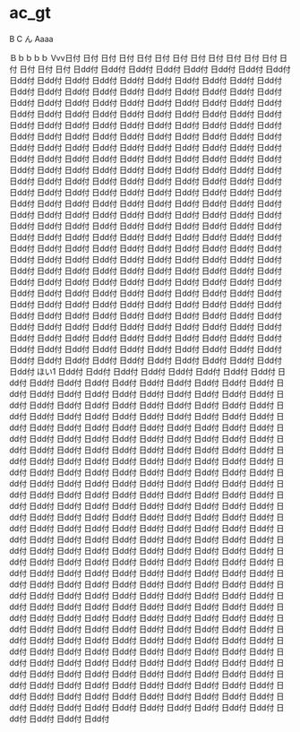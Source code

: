 # ac_gt
B
C
ん
Aaaa

Ｂｂｂｂｂ
Vvv日付
日付
日付
日付
日付
日付
日付
日付
日付
日付
日付
日付
日付
日付
日付
日付
日dd付
日dd付
日dd付
日dd付
日dd付
日dd付
日dd付
日dd付
日dd付
日dd付
日dd付
日dd付
日dd付
日dd付
日dd付
日dd付
日dd付
日dd付
日dd付
日dd付
日dd付
日dd付
日dd付
日dd付
日dd付
日dd付
日dd付
日dd付
日dd付
日dd付
日dd付
日dd付
日dd付
日dd付
日dd付
日dd付
日dd付
日dd付
日dd付
日dd付
日dd付
日dd付
日dd付
日dd付
日dd付
日dd付
日dd付
日dd付
日dd付
日dd付
日dd付
日dd付
日dd付
日dd付
日dd付
日dd付
日dd付
日dd付
日dd付
日dd付
日dd付
日dd付
日dd付
日dd付
日dd付
日dd付
日dd付
日dd付
日dd付
日dd付
日dd付
日dd付
日dd付
日dd付
日dd付
日dd付
日dd付
日dd付
日dd付
日dd付
日dd付
日dd付
日dd付
日dd付
日dd付
日dd付
日dd付
日dd付
日dd付
日dd付
日dd付
日dd付
日dd付
日dd付
日dd付
日dd付
日dd付
日dd付
日dd付
日dd付
日dd付
日dd付
日dd付
日dd付
日dd付
日dd付
日dd付
日dd付
日dd付
日dd付
日dd付
日dd付
日dd付
日dd付
日dd付
日dd付
日dd付
日dd付
日dd付
日dd付
日dd付
日dd付
日dd付
日dd付
日dd付
日dd付
日dd付
日dd付
日dd付
日dd付
日dd付
日dd付
日dd付
日dd付
日dd付
日dd付
日dd付
日dd付
日dd付
日dd付
日dd付
日dd付
日dd付
日dd付
日dd付
日dd付
日dd付
日dd付
日dd付
日dd付
日dd付
日dd付
日dd付
日dd付
日dd付
日dd付
日dd付
日dd付
日dd付
日dd付
日dd付
日dd付
日dd付
日dd付
日dd付
日dd付
日dd付
日dd付
日dd付
日dd付
日dd付
日dd付
日dd付
日dd付
日dd付
日dd付
日dd付
日dd付
日dd付
日dd付
日dd付
日dd付
日dd付
日dd付
日dd付
日dd付
日dd付
日dd付
日dd付
日dd付
日dd付
日dd付
日dd付
日dd付
日dd付
日dd付
日dd付
日dd付
日dd付
日dd付
日dd付
日dd付
日dd付
日dd付
日dd付
日dd付
日dd付
日dd付
日dd付
日dd付
日dd付
日dd付
日dd付
日dd付
日dd付
日dd付
日dd付
日dd付
日dd付
日dd付
日dd付
日dd付
日dd付
日dd付
日dd付
日dd付
日dd付
日dd付
日dd付
日dd付
日dd付
日dd付
日dd付
日dd付
日dd付
日dd付
日dd付
日dd付
日dd付
日dd付
日dd付
日dd付
日dd付
日dd付
日dd付
日dd付
日dd付
日dd付
日dd付
日dd付
日dd付
日dd付
日dd付
日dd付
日dd付
日dd付
日dd付
日dd付
日dd付
日dd付
日dd付
日dd付
日dd付
日dd付
日dd付
日dd付
日dd付
日dd付
日dd付
ほい1
日dd付
日dd付
日dd付
日dd付
日dd付
日dd付
日dd付
日dd付
日dd付
日dd付
日dd付
日dd付
日dd付
日dd付
日dd付
日dd付
日dd付
日dd付
日dd付
日dd付
日dd付
日dd付
日dd付
日dd付
日dd付
日dd付
日dd付
日dd付
日dd付
日dd付
日dd付
日dd付
日dd付
日dd付
日dd付
日dd付
日dd付
日dd付
日dd付
日dd付
日dd付
日dd付
日dd付
日dd付
日dd付
日dd付
日dd付
日dd付
日dd付
日dd付
日dd付
日dd付
日dd付
日dd付
日dd付
日dd付
日dd付
日dd付
日dd付
日dd付
日dd付
日dd付
日dd付
日dd付
日dd付
日dd付
日dd付
日dd付
日dd付
日dd付
日dd付
日dd付
日dd付
日dd付
日dd付
日dd付
日dd付
日dd付
日dd付
日dd付
日dd付
日dd付
日dd付
日dd付
日dd付
日dd付
日dd付
日dd付
日dd付
日dd付
日dd付
日dd付
日dd付
日dd付
日dd付
日dd付
日dd付
日dd付
日dd付
日dd付
日dd付
日dd付
日dd付
日dd付
日dd付
日dd付
日dd付
日dd付
日dd付
日dd付
日dd付
日dd付
日dd付
日dd付
日dd付
日dd付
日dd付
日dd付
日dd付
日dd付
日dd付
日dd付
日dd付
日dd付
日dd付
日dd付
日dd付
日dd付
日dd付
日dd付
日dd付
日dd付
日dd付
日dd付
日dd付
日dd付
日dd付
日dd付
日dd付
日dd付
日dd付
日dd付
日dd付
日dd付
日dd付
日dd付
日dd付
日dd付
日dd付
日dd付
日dd付
日dd付
日dd付
日dd付
日dd付
日dd付
日dd付
日dd付
日dd付
日dd付
日dd付
日dd付
日dd付
日dd付
日dd付
日dd付
日dd付
日dd付
日dd付
日dd付
日dd付
日dd付
日dd付
日dd付
日dd付
日dd付
日dd付
日dd付
日dd付
日dd付
日dd付
日dd付
日dd付
日dd付
日dd付
日dd付
日dd付
日dd付
日dd付
日dd付
日dd付
日dd付
日dd付
日dd付
日dd付
日dd付
日dd付
日dd付
日dd付
日dd付
日dd付
日dd付
日dd付
日dd付
日dd付
日dd付
日dd付
日dd付
日dd付
日dd付
日dd付
日dd付
日dd付
日dd付
日dd付
日dd付
日dd付
日dd付
日dd付
日dd付
日dd付
日dd付
日dd付
日dd付
日dd付
日dd付
日dd付
日dd付
日dd付
日dd付
日dd付
日dd付
日dd付
日dd付
日dd付
日dd付
日dd付
日dd付
日dd付
日dd付
日dd付
日dd付
日dd付
日dd付
日dd付
日dd付
日dd付
日dd付
日dd付
日dd付
日dd付
日dd付
日dd付
日dd付
日dd付
日dd付
日dd付
日dd付
日dd付
日dd付
日dd付
日dd付
日dd付
日dd付
日dd付
日dd付
日dd付
日dd付
日dd付
日dd付
日dd付
日dd付
日dd付
日dd付
日dd付
日dd付
日dd付
日dd付
日dd付
日dd付
日dd付
日dd付
日dd付
日dd付
日dd付
日dd付
日dd付
日dd付
日dd付
日dd付
日dd付
日dd付
日dd付
日dd付
日dd付
日dd付
日dd付
日dd付
日dd付
日dd付
日dd付
日dd付
日dd付
日dd付
日dd付
日dd付
日dd付
日dd付
日dd付
日dd付
日dd付
日dd付
